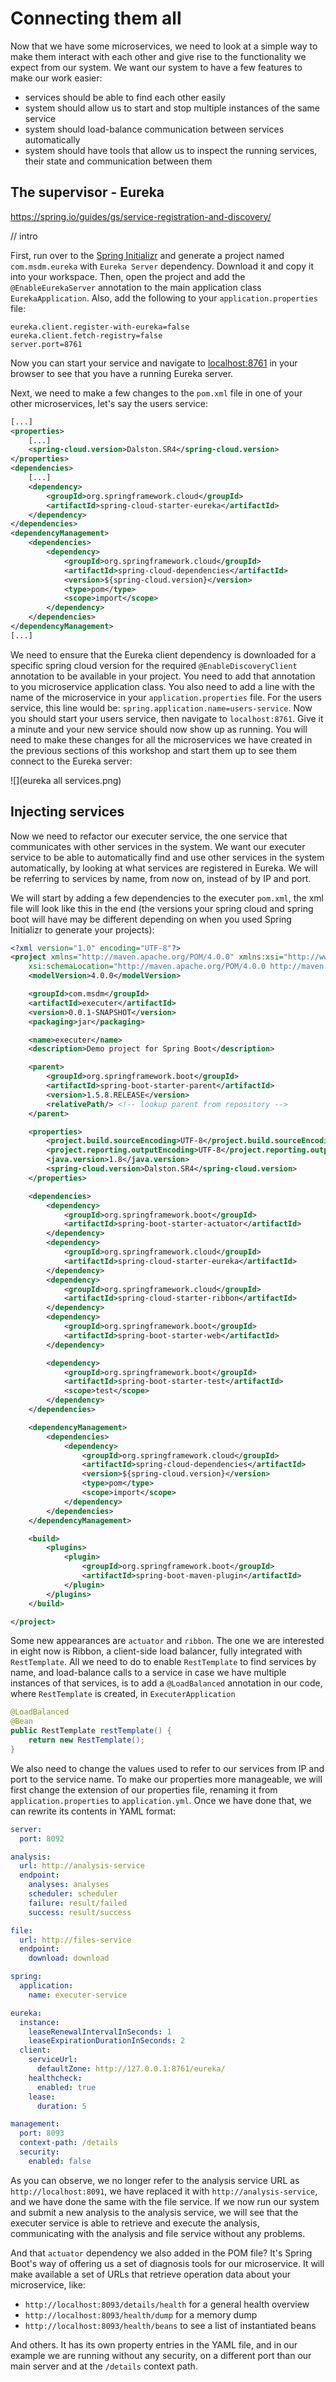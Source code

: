 # Connecting them all

Now that we have some microservices, we need to look at a simple way to make them interact with each other and give rise to the functionality we expect from our system. We want our system to have a few features to make our work easier:

- services should be able to find each other easily
- system should allow us to start and stop multiple instances of the same service
- system should load-balance communication between services automatically
- system should have tools that allow us to inspect the running services, their state and communication between them

## The supervisor - Eureka

https://spring.io/guides/gs/service-registration-and-discovery/

// intro

First, run over to the [Spring Initializr](https://start.spring.io/) and generate a project named `com.msdm.eureka` with  `Eureka Server` dependency. Download it and copy it into your workspace. Then, open the project and add the `@EnableEurekaServer` annotation to the main application class `EurekaApplication`. Also, add the following to your `application.properties` file:

```
eureka.client.register-with-eureka=false
eureka.client.fetch-registry=false
server.port=8761
```

Now you can start your service and navigate to [localhost:8761](http://localhost:8761) in your browser to see that you have a running Eureka server.

Next, we need to make a few changes to the `pom.xml` file in one of your other microservices, let's say the users service:

``` xml
[...]
<properties>
	[...]
    <spring-cloud.version>Dalston.SR4</spring-cloud.version>
</properties>
<dependencies>
    [...]
    <dependency>
        <groupId>org.springframework.cloud</groupId>
        <artifactId>spring-cloud-starter-eureka</artifactId>
    </dependency>
</dependencies>
<dependencyManagement>
    <dependencies>
        <dependency>
            <groupId>org.springframework.cloud</groupId>
            <artifactId>spring-cloud-dependencies</artifactId>
            <version>${spring-cloud.version}</version>
            <type>pom</type>
            <scope>import</scope>
        </dependency>
    </dependencies>
</dependencyManagement>
[...]
```

We need to ensure that the Eureka client dependency is downloaded for a specific spring cloud version for the required `@EnableDiscoveryClient` annotation to be available in your project. You need to add that annotation to you microservice application class. You also need to add a line with the name of the microservice in your `application.properties` file. For the users service, this line would be: `spring.application.name=users-service`. Now you should start your users service, then navigate to `localhost:8761`. Give it a minute and your new service should now show up as running. You will need to make these changes for all the microservices we have created in the previous sections of this workshop and start them up to see them connect to the Eureka server:

![](eureka all services.png)

## Injecting services

Now we need to refactor our executer service, the one service that communicates with other services in the system. We want our executer service to be able to automatically find and use other services in the system automatically, by looking at what services are registered in Eureka. We will be referring to services by name, from now on, instead of by IP and port.

We will start by adding a few dependencies to the executer `pom.xml`, the xml file will look like this in the end (the versions your spring cloud and spring boot will have may be different depending on when you used Spring Initializr to generate your projects):

``` xml
<?xml version="1.0" encoding="UTF-8"?>
<project xmlns="http://maven.apache.org/POM/4.0.0" xmlns:xsi="http://www.w3.org/2001/XMLSchema-instance"
	xsi:schemaLocation="http://maven.apache.org/POM/4.0.0 http://maven.apache.org/xsd/maven-4.0.0.xsd">
	<modelVersion>4.0.0</modelVersion>

	<groupId>com.msdm</groupId>
	<artifactId>executer</artifactId>
	<version>0.0.1-SNAPSHOT</version>
	<packaging>jar</packaging>

	<name>executer</name>
	<description>Demo project for Spring Boot</description>

	<parent>
		<groupId>org.springframework.boot</groupId>
		<artifactId>spring-boot-starter-parent</artifactId>
		<version>1.5.8.RELEASE</version>
		<relativePath/> <!-- lookup parent from repository -->
	</parent>

	<properties>
		<project.build.sourceEncoding>UTF-8</project.build.sourceEncoding>
		<project.reporting.outputEncoding>UTF-8</project.reporting.outputEncoding>
		<java.version>1.8</java.version>
		<spring-cloud.version>Dalston.SR4</spring-cloud.version>
	</properties>

	<dependencies>
		<dependency>
			<groupId>org.springframework.boot</groupId>
			<artifactId>spring-boot-starter-actuator</artifactId>
		</dependency>
		<dependency>
			<groupId>org.springframework.cloud</groupId>
			<artifactId>spring-cloud-starter-eureka</artifactId>
		</dependency>
		<dependency>
			<groupId>org.springframework.cloud</groupId>
			<artifactId>spring-cloud-starter-ribbon</artifactId>
		</dependency>
		<dependency>
			<groupId>org.springframework.boot</groupId>
			<artifactId>spring-boot-starter-web</artifactId>
		</dependency>

		<dependency>
			<groupId>org.springframework.boot</groupId>
			<artifactId>spring-boot-starter-test</artifactId>
			<scope>test</scope>
		</dependency>
	</dependencies>

	<dependencyManagement>
		<dependencies>
			<dependency>
				<groupId>org.springframework.cloud</groupId>
				<artifactId>spring-cloud-dependencies</artifactId>
				<version>${spring-cloud.version}</version>
				<type>pom</type>
				<scope>import</scope>
			</dependency>
		</dependencies>
	</dependencyManagement>

	<build>
		<plugins>
			<plugin>
				<groupId>org.springframework.boot</groupId>
				<artifactId>spring-boot-maven-plugin</artifactId>
			</plugin>
		</plugins>
	</build>

</project>
```

Some new appearances are `actuator` and `ribbon`. The one we are interested in eight now is Ribbon, a client-side load balancer, fully integrated with `RestTemplate`. All we need to do to enable `RestTemplate` to find services by name, and load-balance calls to a service in case we have multiple instances of that services, is to add a `@LoadBalanced` annotation in our code, where `RestTemplate` is created, in `ExecuterApplication`

``` java
@LoadBalanced
@Bean
public RestTemplate restTemplate() {
	return new RestTemplate();
}
```

We also need to change the values used to refer to our services from IP and port to the service name. To make our properties more manageable, we will first change the extension of our properties file, renaming it from `application.properties` to `application.yml`. Once we have done that, we can rewrite its contents in YAML format:

``` yml
server:
  port: 8092

analysis:
  url: http://analysis-service
  endpoint:
    analyses: analyses
    scheduler: scheduler
    failure: result/failed
    success: result/success

file:
  url: http://files-service
  endpoint:
    download: download

spring:
  application:
    name: executer-service

eureka:
  instance:
    leaseRenewalIntervalInSeconds: 1
    leaseExpirationDurationInSeconds: 2
  client:
    serviceUrl:
      defaultZone: http://127.0.0.1:8761/eureka/
    healthcheck:
      enabled: true
    lease:
      duration: 5

management:
  port: 8093
  context-path: /details
  security:
    enabled: false
```

As you can observe, we no longer refer to the analysis service URL as `http://localhost:8091`, we have replaced it with `http://analysis-service`, and we have done the same with the file service. If we now run our system and submit a new analysis to the analysis service, we will see that the executer service is able to retrieve and execute the analysis, communicating with the analysis and file service without any problems.

And that `actuator` dependency we also added in the POM file? It's Spring Boot's way of offering us a set of diagnosis tools for our microservice. It will make available a set of URLs that retrieve operation data about your microservice, like:

- `http://localhost:8093/details/health` for a general health overview
- `http://localhost:8093/health/dump` for a memory dump
- `http://localhost:8093/health/beans` to see a list of instantiated beans

And others. It has its own property entries in the YAML file, and in our example we are running without any security, on a different port than our main server and at the `/details` context path.
